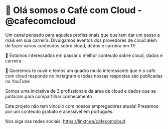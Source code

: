 # 👋 Olá somos o Café com Cloud - @cafecomcloud

Um canal pensado para aqueles profissionais que queiram dar um passo a mais em sua carreira. Divulgamos eventos dos provedores de cloud além de fazer varios conteudos sobre cloud, dados e carreira em TI!

👀 Estamos interessados em passar o melhor conteudo sobre cloud, dados e carreira.

🌱 Queremos te ouvir e temos um quadro muito interessante que é o cafe com cloud responde no Instagram e todas nossas respostas são publicadas no YouTube

Somos uma iniciativa de 3 profissionais da área de cloud e dados que se juntaram para compartilhar conhecimento

Este projeto não tem vinculo com nossos empregadores atuais! Prezamos por um conteudo gratuito e acessivel em português.

Nos siga nas redes sociais: https://linktr.ee/cafecomcloud
